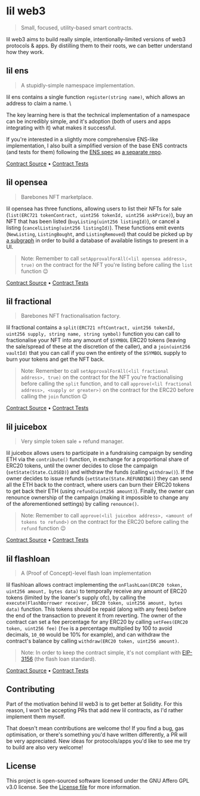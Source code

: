 # lil web3

> Small, focused, utility-based smart contracts.

lil web3 aims to build really simple, intentionally-limited versions of web3 protocols & apps. By distilling them to their roots, we can better understand how they work.

## lil ens

> A stupidly-simple namespace implementation.

lil ens contains a single function `register(string name)`, which allows an address to claim a name. \

The key learning here is that the technical implementation of a namespace can be incredibly simple, and it's adoption (both of users and apps integrating with it) what makes it successful.

If you're interested in a slightly more comprehensive ENS-like implementation, I also built a simplified version of the base ENS contracts (and tests for them) following the [ENS spec](https://eips.ethereum.org/EIPS/eip-137) as [a separate repo](https://github.com/m1guelpf/ens-contracts-blindrun).

[Contract Source](src/LilENS.sol) • [Contract Tests](src/test/LilENS.t.sol)

## lil opensea

> Barebones NFT marketplace.

lil opensea has three functions, allowing users to list their NFTs for sale (`list(ERC721 tokenContract, uint256 tokenId, uint256 askPrice)`), buy an NFT that has been listed (`buyListing(uint256 listingId)`), or cancel a listing (`cancelListing(uint256 listingId)`). These functions emit events (`NewListing`, `ListingBought`, and `ListingRemoved`) that could be picked up by [a subgraph](https://thegraph.com/) in order to build a database of available listings to present in a UI.

> Note: Remember to call `setApprovalForAll(<lil opensea address>, true)` on the contract for the NFT you're listing before calling the `list` function 😉

[Contract Source](src/LilOpenSea.sol) • [Contract Tests](src/test/LilOpenSea.t.sol)

## lil fractional

> Barebones NFT fractionalisation factory.

lil fractional contains a `split(ERC721 nftContract, uint256 tokenId, uint256 supply, string name, string symbol)` function you can call to fractionalise your NFT into any amount of `$SYMBOL` ERC20 tokens (leaving the sale/spread of these at the discretion of the caller), and a `join(uint256 vaultId)` that you can call if you own the entirety of the `$SYMBOL` supply to burn your tokens and get the NFT back.

> Note: Remember to call `setApprovalForAll(<lil fractional address>, true)` on the contract for the NFT you're fractionalising before calling the `split` function, and to call `approve(<lil fractional address>, <supply or greater>)` on the contract for the ERC20 before calling the `join` function 😉

[Contract Source](src/LilFractional.sol) • [Contract Tests](src/test/LilFractional.t.sol)

## lil juicebox

> Very simple token sale + refund manager.

lil juicebox allows users to participate in a fundraising campaign by sending ETH via the `contribute()` function, in exchange for a proportional share of ERC20 tokens, until the owner decides to close the campaign (`setState(State.CLOSED)`) and withdraw the funds (calling `withdraw()`). If the owner decides to issue refunds (`setState(State.REFUNDING)`) they can send all the ETH back to the contract, where users can burn their ERC20 tokens to get back their ETH (using `refund(uint256 amount)`). Finally, the owner can renounce ownership of the campaign (making it impossible to change any of the aforementioned settings) by calling `renounce()`.

> Note: Remember to call `approve(<lil juicebox address>, <amount of tokens to refund>)` on the contract for the ERC20 before calling the `refund` function 😉

[Contract Source](src/LilJuicebox.sol) • [Contract Tests](src/test/LilJuicebox.t.sol)

## lil flashloan

> A (Proof of Concept)-level flash loan implementation

lil flashloan allows contract implementing the `onFlashLoan(ERC20 token, uint256 amount, bytes data)` to temporally receive any amount of ERC20 tokens (limited by the loaner's supply ofc), by calling the `execute(FlashBorrower receiver, ERC20 token, uint256 amount, bytes data)` function. This tokens should be repaid (along with any fees) before the end of the transaction to prevent it from reverting. The owner of the contract can set a fee percentage for any ERC20 by calling `setFees(ERC20 token, uint256 fee)` (`fee` is a percentage multiplied by 100 to avoid decimals, `10_00` would be 10% for example), and can withdraw the contract's balance by calling `withdraw(ERC20 token, uint256 amount)`.

> Note: In order to keep the contract simple, it's not compliant with [EIP-3156](https://eips.ethereum.org/EIPS/eip-3156) (the flash loan standard).

[Contract Source](src/LilFlashloan.sol) • [Contract Tests](src/test/LilFlashloan.t.sol)

## Contributing

Part of the motivation behind lil web3 is to get better at Solidity. For this reason, I won't be accepting PRs that add new lil contracts, as I'd rather implement them myself.

That doesn't mean contributions are welcome tho! If you find a bug, gas optimisation, or there's something you'd have written differently, a PR will be very appreciated. New ideas for protocols/apps you'd like to see me try to build are also very welcome!

## License

This project is open-sourced software licensed under the GNU Affero GPL v3.0 license. See the [License file](LICENSE) for more information.
